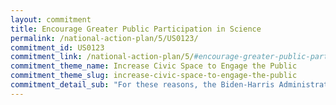 ```yaml
---
layout: commitment
title: Encourage Greater Public Participation in Science
permalink: /national-action-plan/5/US0123/
commitment_id: US0123
commitment_link: /national-action-plan/5/#encourage-greater-public-participation-in-science
commitment_theme_name: Increase Civic Space to Engage the Public
commitment_theme_slug: increase-civic-space-to-engage-the-public
commitment_detail_sub: "For these reasons, the Biden-Harris Administration is committed to supporting citizen science efforts... Looking ahead, most agencies implementing prize competitions and challenges in recent years have indicated that they will continue to leverage such competitions and challenges, and the Biden-Harris Administration will commit to supporting these efforts to stimulate innovation, develop solutions to challenging problems, and advance core Administration and agency priorities."
---
```


